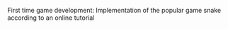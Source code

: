 First time game development: Implementation of the popular game snake according to an online tutorial
